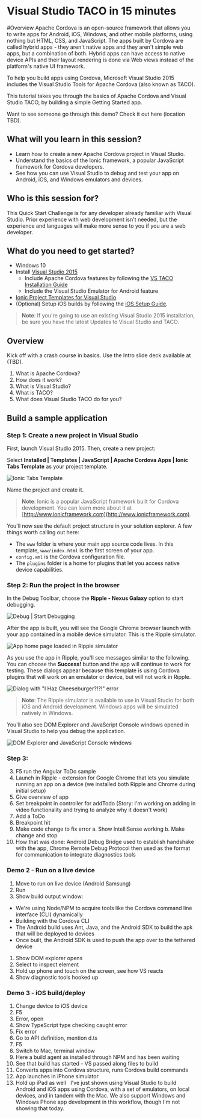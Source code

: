# Visual Studio TACO in 15 minutes
#Overview
Apache Cordova is an open-source framework that allows you to write apps for Android, iOS, Windows, and other mobile platforms, using nothing but HTML, CSS, and JavaScript. The apps built by Cordova are called hybrid apps - they aren't native apps and they aren't simple web apps, but a combination of both. Hybrid apps can have access to native device APIs and their layout rendering is done via Web views instead of the platform's native UI framework. 

To help you build apps using Cordova, Microsoft Visual Studio 2015 includes the Visual Studio Tools for Apache Cordova (also known as TACO). 

This tutorial takes you through the basics of Apache Cordova and Visual Studio TACO, by building a simple Getting Started app.

Want to see someone go through this demo? Check it out here (location TBD). 

## What will you learn in this session?
* Learn how to create a new Apache Cordova project in Visual Studio.
* Understand the basics of the Ionic framework, a popular JavaScript framework for Cordova developers.
* See how you can use Visual Studio to debug and test your app on Android, iOS, and Windows emulators and devices.

## Who is this session for?
This Quick Start Challenge is for any developer already familiar with Visual Studio. Prior experience with web development isn't needed, but the experience and languages will make more sense to you if you are a web developer. 

## What do you need to get started?
* Windows 10
* Install [Visual Studio 2015](http://www.visualstudio.com)
    * Include Apache Cordova features by following the [VS TACO Installation Guide](http://taco.visualstudio.com/en-us/docs/install-vs-tools-apache-cordova/)
    * Include the Visual Studio Emulator for Android feature
* [Ionic Project Templates for Visual Studio](https://visualstudiogallery.msdn.microsoft.com/4e44ba8b-a4c8-4106-b70e-00d63241a54a)
* (Optional) Setup iOS builds by following the [iOS Setup Guide](http://taco.visualstudio.com/en-us/docs/ios-guide/).

> **Note**: If you're going to use an existing Visual Studio 2015 installation, be sure you have the latest Updates to Visual Studio and TACO.

## Overview
Kick off with a crash course in basics. Use the Intro slide deck available at (TBD).
1. What is Apache Cordova?
1. How does it work?
1. What is Visual Studio?
1. What is TACO?
1. What does Visual Studio TACO do for you?

## Build a sample application
### Step 1: Create a new project in Visual Studio
First, launch Visual Studio 2015. Then, create a new project:

Select **Installed | Templates | JavaScript | Apache Cordova Apps | Ionic Tabs Template** as your project template.

![Ionic Tabs Template](/path/to/image)

Name the project and create it.

> **Note**: Ionic is a popular JavaScript framework built for Cordova development. You can learn more about it at [http://www.ionicframework.com](http://www.ionicframework.com).

You'll now see the default project structure in your solution explorer. A few things worth calling out here:
* The `www` folder is where your main app source code lives. In this template, `www/index.html` is the first screen of your app.
* `config.xml` is the Cordova configuration file.
* The `plugins` folder is a home for plugins that let you access native device capabilities.

### Step 2: Run the project in the browser
In the Debug Toolbar, choose the **Ripple - Nexus Galaxy** option to start debugging.

![Debug | Start Debugging](/path/to/image)

After the app is built, you will see the Google Chrome browser launch with your app contained in a mobile device simulator. This is the Ripple simulator. 

![App home page loaded in Ripple simulator](/path/to/image)

As you use the app in Ripple, you'll see messages similar to the following. You can choose the **Success!** button and the app will continue to work for testing. These dialogs appear because this template is using Cordova plugins that will work on an emulator or device, but will not work in Ripple.

![Dialog with "I Haz Cheeseburger?!?!" error](/path/to/image)

> **Note**: The Ripple simulator is available to use in Visual Studio for both iOS and Android development. Windows apps will be simulated natively in Windows.

You'll also see DOM Explorer and JavaScript Console windows opened in Visual Studio to help you debug the application.

![DOM Explorer and JavaScript Console windows](/path/to/image)



### Step 3: 

3. F5 run the Angular ToDo sample
4. Launch in Ripple - extension for Google Chrome that lets you simulate running an app on a device (we installed both Ripple and Chrome during initial setup)
5. Give overview of app
6. Set breakpoint in controller for addTodo (Story: I'm working on adding in video functionality and trying to analyze why it doesn't work)
7. Add a ToDo
8. Breakpoint hit
9. Make code change to fix error
    a. Show IntelliSense working
    b. Make change and stop
10. How that was done: Android Debug Bridge used to establish handshake with the app, Chrome Remote Debug Protocol then used as the format for communication to integrate diagnostics tools
	 
### Demo 2 - Run on a live device
1. Move to run on live device (Android Samsung)
1. Run
1. Show build output window:
  * We're using Node/NPM to acquire tools like the Cordova command line interface (CLI) dynamically
  * Building with the Cordova CLI
  * The Android build uses Ant, Java, and the Android SDK to build the apk that will be deployed to devices
  * Once built, the Android SDK is used to push the app over to the tethered device
1. Show DOM explorer opens
1. Select to inspect element
1. Hold up phone and touch on the screen, see how VS reacts
1. Show diagnostic tools hooked up
 
### Demo 3 - iOS build/deploy
1. Change device to iOS device
1. F5
1. Error, open
1. Show TypeScript type checking caught error
1. Fix error
1. Go to API definition, mention d.ts
1. F5
1. Switch to Mac, terminal window
1. Here a build agent as installed through NPM and has been waiting
1. See that build has started - VS passed along files to build
1. Converts apps into Cordova structure, runs Cordova build commands
1. App launches in iPhone simulator
1. Hold up iPad as well
 
I've just shown using Visual Studio to build Android and iOS apps using Cordova, with a set of emulators, on local devices, and in tandem with the Mac. We also support Windows and Windows Phone app development in this workflow, though I'm not showing that today.
